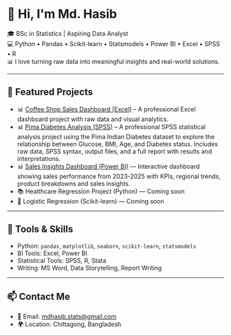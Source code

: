 # 👋 Hi, I'm Md. Hasib

🎓 BSc in Statistics | Aspiring Data Analyst  
💻 Python • Pandas • Scikit-learn • Statsmodels • Power BI • Excel • SPSS • R  
📊 I love turning raw data into meaningful insights and real-world solutions.

---

## 🚀 Featured Projects

- 📊 [Coffee Shop Sales Dashboard (Excel)](https://github.com/mdhasibstats/coffee-shop-dashboard) – A professional Excel dashboard project with raw data and visual analytics.
- 📊 [Pima Diabetes Analysis (SPSS)](https://github.com/mdhasibstats/pima-diabetes-spss-analysis) – A professional SPSS statistical analysis project using the Pima Indian Diabetes dataset to explore the relationship between Glucose, BMI, Age, and Diabetes status. Includes raw data, SPSS syntax, output files, and a full report with results and interpretations.
- 📊 [Sales Insights Dashboard (Power BI)](https://github.com/mdhasibstats/sales-dashboard-powerbi) — Interactive dashboard showing sales performance from 2023-2025 with KPIs, regional trends, product breakdowns and sales insights. 
- 📚 Healthcare Regression Project (Python) — Coming soon  
- 🧪 Logistic Regression (Scikit-learn) — Coming soon  

---

## 🧠 Tools & Skills

- Python: `pandas`, `matplotlib`, `seaborn`, `scikit-learn`, `statsmodels`
- BI Tools: Excel, Power BI
- Statistical Tools: SPSS, R, Stata
- Writing: MS Word, Data Storytelling, Report Writing

---

## 📫 Contact Me

- 📧 Email: mdhasib.stats@gmail.com  
- 🌍 Location: Chittagong, Bangladesh  


<!--
**mdhasibstats/mdhasibstats** is a ✨ _special_ ✨ repository because its `README.md` (this file) appears on your GitHub profile.

Here are some ideas to get you started:

- 🔭 I’m currently working on ...
- 🌱 I’m currently learning ...
- 👯 I’m looking to collaborate on ...
- 🤔 I’m looking for help with ...
- 💬 Ask me about ...
- 📫 How to reach me: ...
- 😄 Pronouns: ...
- ⚡ Fun fact: ...
-->
